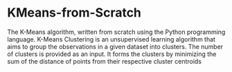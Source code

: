 # KMeans-from-Scratch
The K-Means algorithm, written from scratch using the Python programming language.
K-Means Clustering is an unsupervised learning algorithm that aims to group the observations in a given dataset into clusters. The number of clusters is provided as an input. It forms the clusters by minimizing the sum of the distance of points from their respective cluster centroids
